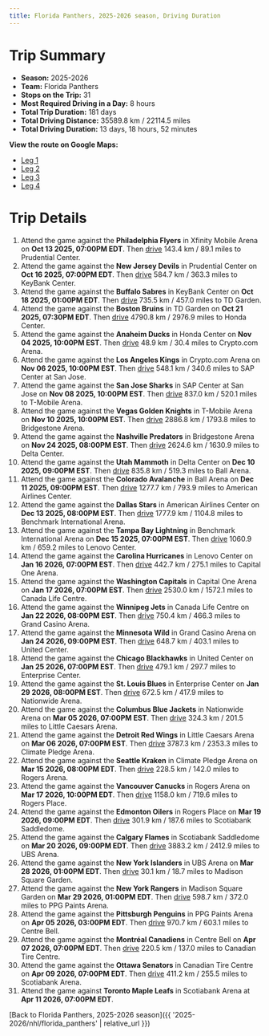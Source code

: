```yaml
---
title: Florida Panthers, 2025-2026 season, Driving Duration
---
```


# Trip Summary
- **Season:** 2025-2026
- **Team:** Florida Panthers
- **Stops on the Trip:** 31
- **Most Required Driving in a Day:** 8 hours
- **Total Trip Duration:** 181 days
- **Total Driving Distance:** 35589.8 km / 22114.5 miles
- **Total Driving Duration:** 13 days, 18 hours, 52 minutes

**View the route on Google Maps:**
- [Leg 1](https://www.google.com/maps/dir/Xfinity+Mobile+Arena+Philadelphia/Prudential+Center+New+Jersey/KeyBank+Center+Buffalo/TD+Garden+Boston/Honda+Center+Anaheim/Crypto.com+Arena+Los+Angeles/SAP+Center+at+San+Jose+San+Jose/T-Mobile+Arena+Vegas/Bridgestone+Arena+Nashville/Delta+Center+Utah)
- [Leg 2](https://www.google.com/maps/dir/Delta+Center+Utah/Ball+Arena+Colorado/American+Airlines+Center+Dallas/Benchmark+International+Arena+Tampa+Bay/Lenovo+Center+Carolina/Capital+One+Arena+Washington/Canada+Life+Centre+Winnipeg/Grand+Casino+Arena+Minnesota/United+Center+Chicago/Enterprise+Center+St.+Louis)
- [Leg 3](https://www.google.com/maps/dir/Enterprise+Center+St.+Louis/Nationwide+Arena+Columbus/Little+Caesars+Arena+Detroit/Climate+Pledge+Arena+Seattle/Rogers+Arena+Vancouver/Rogers+Place+Edmonton/Scotiabank+Saddledome+Calgary/UBS+Arena+New+York/Madison+Square+Garden+New+York/PPG+Paints+Arena+Pittsburgh)
- [Leg 4](https://www.google.com/maps/dir/PPG+Paints+Arena+Pittsburgh/Centre+Bell+Montréal/Canadian+Tire+Centre+Ottawa/Scotiabank+Arena+Toronto)

# Trip Details
1. Attend the game against the **Philadelphia Flyers** in Xfinity Mobile Arena on **Oct 13 2025, 07:00PM EDT**. Then [drive](https://www.google.com/maps/dir/Xfinity+Mobile+Arena+Philadelphia/Prudential+Center+New+Jersey) 143.4 km / 89.1 miles to Prudential Center.
2. Attend the game against the **New Jersey Devils** in Prudential Center on **Oct 16 2025, 07:00PM EDT**. Then [drive](https://www.google.com/maps/dir/Prudential+Center+New+Jersey/KeyBank+Center+Buffalo) 584.7 km / 363.3 miles to KeyBank Center.
3. Attend the game against the **Buffalo Sabres** in KeyBank Center on **Oct 18 2025, 01:00PM EDT**. Then [drive](https://www.google.com/maps/dir/KeyBank+Center+Buffalo/TD+Garden+Boston) 735.5 km / 457.0 miles to TD Garden.
4. Attend the game against the **Boston Bruins** in TD Garden on **Oct 21 2025, 07:30PM EDT**. Then [drive](https://www.google.com/maps/dir/TD+Garden+Boston/Honda+Center+Anaheim) 4790.8 km / 2976.9 miles to Honda Center.
5. Attend the game against the **Anaheim Ducks** in Honda Center on **Nov 04 2025, 10:00PM EST**. Then [drive](https://www.google.com/maps/dir/Honda+Center+Anaheim/Crypto.com+Arena+Los+Angeles) 48.9 km / 30.4 miles to Crypto.com Arena.
6. Attend the game against the **Los Angeles Kings** in Crypto.com Arena on **Nov 06 2025, 10:00PM EST**. Then [drive](https://www.google.com/maps/dir/Crypto.com+Arena+Los+Angeles/SAP+Center+at+San+Jose+San+Jose) 548.1 km / 340.6 miles to SAP Center at San Jose.
7. Attend the game against the **San Jose Sharks** in SAP Center at San Jose on **Nov 08 2025, 10:00PM EST**. Then [drive](https://www.google.com/maps/dir/SAP+Center+at+San+Jose+San+Jose/T-Mobile+Arena+Vegas) 837.0 km / 520.1 miles to T-Mobile Arena.
8. Attend the game against the **Vegas Golden Knights** in T-Mobile Arena on **Nov 10 2025, 10:00PM EST**. Then [drive](https://www.google.com/maps/dir/T-Mobile+Arena+Vegas/Bridgestone+Arena+Nashville) 2886.8 km / 1793.8 miles to Bridgestone Arena.
9. Attend the game against the **Nashville Predators** in Bridgestone Arena on **Nov 24 2025, 08:00PM EST**. Then [drive](https://www.google.com/maps/dir/Bridgestone+Arena+Nashville/Delta+Center+Utah) 2624.6 km / 1630.9 miles to Delta Center.
10. Attend the game against the **Utah Mammoth** in Delta Center on **Dec 10 2025, 09:00PM EST**. Then [drive](https://www.google.com/maps/dir/Delta+Center+Utah/Ball+Arena+Colorado) 835.8 km / 519.3 miles to Ball Arena.
11. Attend the game against the **Colorado Avalanche** in Ball Arena on **Dec 11 2025, 09:00PM EST**. Then [drive](https://www.google.com/maps/dir/Ball+Arena+Colorado/American+Airlines+Center+Dallas) 1277.7 km / 793.9 miles to American Airlines Center.
12. Attend the game against the **Dallas Stars** in American Airlines Center on **Dec 13 2025, 08:00PM EST**. Then [drive](https://www.google.com/maps/dir/American+Airlines+Center+Dallas/Benchmark+International+Arena+Tampa+Bay) 1777.9 km / 1104.8 miles to Benchmark International Arena.
13. Attend the game against the **Tampa Bay Lightning** in Benchmark International Arena on **Dec 15 2025, 07:00PM EST**. Then [drive](https://www.google.com/maps/dir/Benchmark+International+Arena+Tampa+Bay/Lenovo+Center+Carolina) 1060.9 km / 659.2 miles to Lenovo Center.
14. Attend the game against the **Carolina Hurricanes** in Lenovo Center on **Jan 16 2026, 07:00PM EST**. Then [drive](https://www.google.com/maps/dir/Lenovo+Center+Carolina/Capital+One+Arena+Washington) 442.7 km / 275.1 miles to Capital One Arena.
15. Attend the game against the **Washington Capitals** in Capital One Arena on **Jan 17 2026, 07:00PM EST**. Then [drive](https://www.google.com/maps/dir/Capital+One+Arena+Washington/Canada+Life+Centre+Winnipeg) 2530.0 km / 1572.1 miles to Canada Life Centre.
16. Attend the game against the **Winnipeg Jets** in Canada Life Centre on **Jan 22 2026, 08:00PM EST**. Then [drive](https://www.google.com/maps/dir/Canada+Life+Centre+Winnipeg/Grand+Casino+Arena+Minnesota) 750.4 km / 466.3 miles to Grand Casino Arena.
17. Attend the game against the **Minnesota Wild** in Grand Casino Arena on **Jan 24 2026, 09:00PM EST**. Then [drive](https://www.google.com/maps/dir/Grand+Casino+Arena+Minnesota/United+Center+Chicago) 648.7 km / 403.1 miles to United Center.
18. Attend the game against the **Chicago Blackhawks** in United Center on **Jan 25 2026, 07:00PM EST**. Then [drive](https://www.google.com/maps/dir/United+Center+Chicago/Enterprise+Center+St.+Louis) 479.1 km / 297.7 miles to Enterprise Center.
19. Attend the game against the **St. Louis Blues** in Enterprise Center on **Jan 29 2026, 08:00PM EST**. Then [drive](https://www.google.com/maps/dir/Enterprise+Center+St.+Louis/Nationwide+Arena+Columbus) 672.5 km / 417.9 miles to Nationwide Arena.
20. Attend the game against the **Columbus Blue Jackets** in Nationwide Arena on **Mar 05 2026, 07:00PM EST**. Then [drive](https://www.google.com/maps/dir/Nationwide+Arena+Columbus/Little+Caesars+Arena+Detroit) 324.3 km / 201.5 miles to Little Caesars Arena.
21. Attend the game against the **Detroit Red Wings** in Little Caesars Arena on **Mar 06 2026, 07:00PM EST**. Then [drive](https://www.google.com/maps/dir/Little+Caesars+Arena+Detroit/Climate+Pledge+Arena+Seattle) 3787.3 km / 2353.3 miles to Climate Pledge Arena.
22. Attend the game against the **Seattle Kraken** in Climate Pledge Arena on **Mar 15 2026, 08:00PM EDT**. Then [drive](https://www.google.com/maps/dir/Climate+Pledge+Arena+Seattle/Rogers+Arena+Vancouver) 228.5 km / 142.0 miles to Rogers Arena.
23. Attend the game against the **Vancouver Canucks** in Rogers Arena on **Mar 17 2026, 10:00PM EDT**. Then [drive](https://www.google.com/maps/dir/Rogers+Arena+Vancouver/Rogers+Place+Edmonton) 1158.0 km / 719.6 miles to Rogers Place.
24. Attend the game against the **Edmonton Oilers** in Rogers Place on **Mar 19 2026, 09:00PM EDT**. Then [drive](https://www.google.com/maps/dir/Rogers+Place+Edmonton/Scotiabank+Saddledome+Calgary) 301.9 km / 187.6 miles to Scotiabank Saddledome.
25. Attend the game against the **Calgary Flames** in Scotiabank Saddledome on **Mar 20 2026, 09:00PM EDT**. Then [drive](https://www.google.com/maps/dir/Scotiabank+Saddledome+Calgary/UBS+Arena+New+York) 3883.2 km / 2412.9 miles to UBS Arena.
26. Attend the game against the **New York Islanders** in UBS Arena on **Mar 28 2026, 01:00PM EDT**. Then [drive](https://www.google.com/maps/dir/UBS+Arena+New+York/Madison+Square+Garden+New+York) 30.1 km / 18.7 miles to Madison Square Garden.
27. Attend the game against the **New York Rangers** in Madison Square Garden on **Mar 29 2026, 01:00PM EDT**. Then [drive](https://www.google.com/maps/dir/Madison+Square+Garden+New+York/PPG+Paints+Arena+Pittsburgh) 598.7 km / 372.0 miles to PPG Paints Arena.
28. Attend the game against the **Pittsburgh Penguins** in PPG Paints Arena on **Apr 05 2026, 03:00PM EDT**. Then [drive](https://www.google.com/maps/dir/PPG+Paints+Arena+Pittsburgh/Centre+Bell+Montréal) 970.7 km / 603.1 miles to Centre Bell.
29. Attend the game against the **Montréal Canadiens** in Centre Bell on **Apr 07 2026, 07:00PM EDT**. Then [drive](https://www.google.com/maps/dir/Centre+Bell+Montréal/Canadian+Tire+Centre+Ottawa) 220.5 km / 137.0 miles to Canadian Tire Centre.
30. Attend the game against the **Ottawa Senators** in Canadian Tire Centre on **Apr 09 2026, 07:00PM EDT**. Then [drive](https://www.google.com/maps/dir/Canadian+Tire+Centre+Ottawa/Scotiabank+Arena+Toronto) 411.2 km / 255.5 miles to Scotiabank Arena.
31. Attend the game against **Toronto Maple Leafs** in Scotiabank Arena at **Apr 11 2026, 07:00PM EDT**.

[Back to Florida Panthers, 2025-2026 season]({{ '2025-2026/nhl/florida_panthers' | relative_url }})
